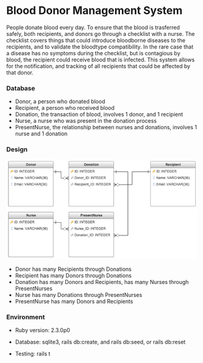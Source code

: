 # Blood Donor Management System

People donate blood every day. To ensure that the blood is trasferred safely, both recipients, and donors go through a checklist with a nurse. The checklist covers things that could introduce bloodborne diseases to the recipients, and to validate the bloodtype compatibility. In the rare case that a disease has no symptoms during the checklist, but is contagious by blood, the recipient could receive blood that is infected. This system allows for the notification, and tracking of all recipients that could be affected by that donor.

### Database

* Donor, a person who donated blood
* Recipient, a person who received blood
* Donation, the transaction of blood, involves 1 donor, and 1 recipient
* Nurse, a nurse who was present in the donation process
* PresentNurse, the relationship between nurses and donations, involves 1 nurse and 1 donation

### Design
![Database Schema](app/assets/images/schema.png "Database Schema")

* Donor has many Recipients through Donations
* Recipient has many Donors through Donations
* Donation has many Donors and Recipients, has many Nurses through PresentNurses
* Nurse has many Donations through PresentNurses
* PresentNurse has many Donors and Recipients

### Environment

* Ruby version: 2.3.0p0

* Database: sqlite3, rails db:create, and rails db:seed, or rails db:reset

* Testing: rails t
